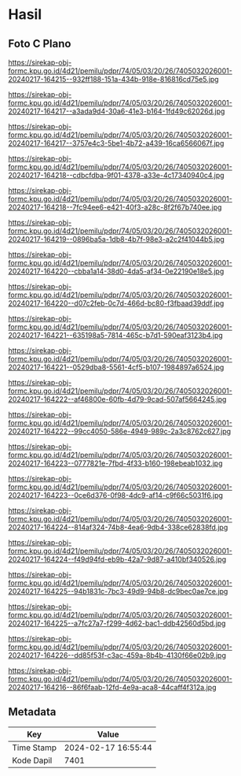 # Hasil

## Foto C Plano

https://sirekap-obj-formc.kpu.go.id/4d21/pemilu/pdpr/74/05/03/20/26/7405032026001-20240217-164215--932ff188-151a-434b-918e-816816cd75e5.jpg

https://sirekap-obj-formc.kpu.go.id/4d21/pemilu/pdpr/74/05/03/20/26/7405032026001-20240217-164217--a3ada9d4-30a6-41e3-b164-1fd49c62026d.jpg

https://sirekap-obj-formc.kpu.go.id/4d21/pemilu/pdpr/74/05/03/20/26/7405032026001-20240217-164217--3757e4c3-5be1-4b72-a439-16ca6566067f.jpg

https://sirekap-obj-formc.kpu.go.id/4d21/pemilu/pdpr/74/05/03/20/26/7405032026001-20240217-164218--cdbcfdba-9f01-4378-a33e-4c17340940c4.jpg

https://sirekap-obj-formc.kpu.go.id/4d21/pemilu/pdpr/74/05/03/20/26/7405032026001-20240217-164218--7fc94ee6-e421-40f3-a28c-8f2f67b740ee.jpg

https://sirekap-obj-formc.kpu.go.id/4d21/pemilu/pdpr/74/05/03/20/26/7405032026001-20240217-164219--0896ba5a-1db8-4b7f-98e3-a2c2f41044b5.jpg

https://sirekap-obj-formc.kpu.go.id/4d21/pemilu/pdpr/74/05/03/20/26/7405032026001-20240217-164220--cbba1a14-38d0-4da5-af34-0e22190e18e5.jpg

https://sirekap-obj-formc.kpu.go.id/4d21/pemilu/pdpr/74/05/03/20/26/7405032026001-20240217-164220--d07c2feb-0c7d-466d-bc80-f3fbaad39ddf.jpg

https://sirekap-obj-formc.kpu.go.id/4d21/pemilu/pdpr/74/05/03/20/26/7405032026001-20240217-164221--635198a5-7814-465c-b7d1-590eaf3123b4.jpg

https://sirekap-obj-formc.kpu.go.id/4d21/pemilu/pdpr/74/05/03/20/26/7405032026001-20240217-164221--0529dba8-5561-4cf5-b107-1984897a6524.jpg

https://sirekap-obj-formc.kpu.go.id/4d21/pemilu/pdpr/74/05/03/20/26/7405032026001-20240217-164222--af46800e-60fb-4d79-9cad-507af5664245.jpg

https://sirekap-obj-formc.kpu.go.id/4d21/pemilu/pdpr/74/05/03/20/26/7405032026001-20240217-164222--99cc4050-586e-4949-989c-2a3c8762c627.jpg

https://sirekap-obj-formc.kpu.go.id/4d21/pemilu/pdpr/74/05/03/20/26/7405032026001-20240217-164223--0777821e-7fbd-4f33-b160-198ebeab1032.jpg

https://sirekap-obj-formc.kpu.go.id/4d21/pemilu/pdpr/74/05/03/20/26/7405032026001-20240217-164223--0ce6d376-0f98-4dc9-af14-c9f66c5031f6.jpg

https://sirekap-obj-formc.kpu.go.id/4d21/pemilu/pdpr/74/05/03/20/26/7405032026001-20240217-164224--814af324-74b8-4ea6-9db4-338ce62838fd.jpg

https://sirekap-obj-formc.kpu.go.id/4d21/pemilu/pdpr/74/05/03/20/26/7405032026001-20240217-164224--f49d94fd-eb9b-42a7-9d87-a410bf340526.jpg

https://sirekap-obj-formc.kpu.go.id/4d21/pemilu/pdpr/74/05/03/20/26/7405032026001-20240217-164225--94b1831c-7bc3-49d9-94b8-dc9bec0ae7ce.jpg

https://sirekap-obj-formc.kpu.go.id/4d21/pemilu/pdpr/74/05/03/20/26/7405032026001-20240217-164225--a7fc27a7-f299-4d62-bac1-ddb42560d5bd.jpg

https://sirekap-obj-formc.kpu.go.id/4d21/pemilu/pdpr/74/05/03/20/26/7405032026001-20240217-164226--dd85f53f-c3ac-459a-8b4b-4130f66e02b9.jpg

https://sirekap-obj-formc.kpu.go.id/4d21/pemilu/pdpr/74/05/03/20/26/7405032026001-20240217-164216--86f6faab-12fd-4e9a-aca8-44caff4f312a.jpg


## Metadata

| Key        | Value               |
| ---------- | ------------------- |
| Time Stamp | 2024-02-17 16:55:44 |
| Kode Dapil | 7401                |



